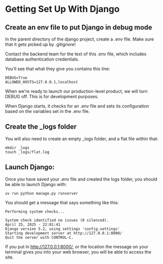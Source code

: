 # Getting Set Up With Django

## Create an env file to put Django in debug mode
In the parent directory of the django project, create a .env file. Make sure that it gets picked up by .gitignore!

Contact the backend team for the text of this .env file, which includes database authentication credentials.

You'll see that what they give you contains this line:

```
DEBUG=True
ALLOWED_HOSTS=127.0.0.1,localhost
```
When we're ready to launch our production-level product, we will turn DEBUG off. This is for development purposes.

When Django starts, it checks for an .env file and sets its configuration based on the variables set in the .env file. 

## Create the _logs folder

You will also need to create an empty _logs folder, and a flat file within that:

```
mkdir _logs
touch _logs/flat.log
```

## Launch Django:
Once you have saved your .env file and created the logs folder, you should be able to launch Django with:

`uv run python manage.py runserver`

You should get a message that says something like this:

```
Performing system checks...

System check identified no issues (0 silenced).
April 25, 2025 - 22:01:41
Django version 5.2, using settings 'config.settings'
Starting development server at http://127.0.0.1:8000/
Quit the server with CONTROL-C.
```

If you put in http://127.0.0.1:8000/, or the location the message on your terminal gives you into your web browser, you will be able to access the site.